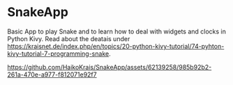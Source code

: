 # SnakeApp
Basic App to play Snake and to learn how to deal with widgets and clocks in Python Kivy.
Read about the deatais under https://kraisnet.de/index.php/en/topics/20-python-kivy-tutorial/74-pyhton-kivy-tutorial-7-programming-snake.

https://github.com/HaikoKrais/SnakeApp/assets/62139258/985b92b2-261a-470e-a977-f812071e92f7

